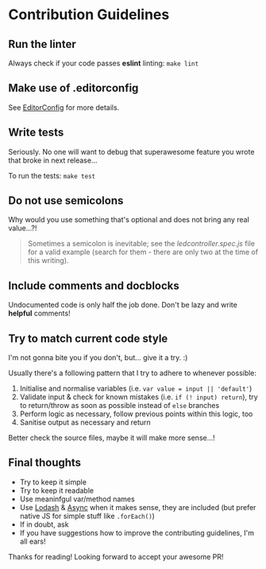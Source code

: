 # Contribution Guidelines

## Run the linter

Always check if your code passes **eslint** linting: `make lint`

## Make use of .editorconfig

See [EditorConfig][editorconfig] for more details.

## Write tests

Seriously. No one will want to debug that superawesome feature you wrote that broke in next release...

To run the tests: `make test`

## Do not use semicolons

Why would you use something that's optional and does not bring any real value...?!

> Sometimes a semicolon is inevitable; see the *ledcontroller.spec.js* file for a valid example (search for them - there are only two at the time of this writing).

## Include comments and docblocks

Undocumented code is only half the job done. Don't be lazy and write **helpful** comments!

## Try to match current code style

I'm not gonna bite you if you don't, but... give it a try. :)

Usually there's a following pattern that I try to adhere to whenever possible:

1. Initialise and normalise variables (i.e. `var value = input || 'default'`)
1. Validate input & check for known mistakes (i.e. `if (! input) return`), try to return/throw as soon as possible instead of `else` branches
1. Perform logic as necessary, follow previous points within this logic, too
1. Sanitise output as necessary and return

Better check the source files, maybe it will make more sense...!

## Final thoughts

- Try to keep it simple
- Try to keep it readable
- Use meaninfgul var/method names
- Use [Lodash][lodash-docs] & [Async][async] when it makes sense, they are included (but prefer native JS for simple stuff like `.forEach()`)
- If in doubt, ask
- If you have suggestions how to improve the contributing guidelines, I'm all ears!

Thanks for reading! Looking forward to accept your awesome PR!

[editorconfig]: http://editorconfig.org
[lodash-docs]: https://lodash.com/docs
[async]: https://github.com/caolan/async
